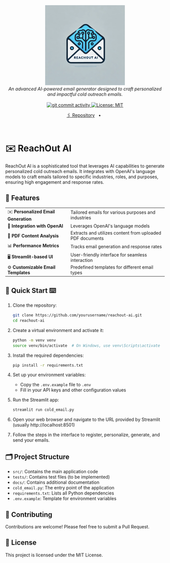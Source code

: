 <div align="center">
  <a href="https://github.com/shreyshahh/reachout-ai">
    <img src="https://github.com/shahshrey/reachout-ai/blob/master/assets/logo.webp" style="max-width: 500px" width="50%" alt="Logo">
  </a>
</div>

<div align="center">
  <em>An advanced AI-powered email generator designed to craft personalized and impactful cold outreach emails.</em>
</div>

<br />

<div align="center">
  <a href="https://github.com/shreyshahh/reachout-ai/commits">
    <img src="https://img.shields.io/github/commit-activity/m/shreyshahh/reachout-ai" alt="git commit activity">
    <img src="https://img.shields.io/badge/License-MIT-yellow.svg?&color=3670A0" alt="License: MIT">
  </a>
</div>
<p align="center">
<a href="https://github.com/shahshrey/reachout-ai/tree/master">🖇️ Repository</a>
<span>&nbsp;&nbsp;•&nbsp;&nbsp;</span>
</p>

<br/>

# ✉️ ReachOut AI

ReachOut AI is a sophisticated tool that leverages AI capabilities to generate personalized cold outreach emails. It integrates with OpenAI's language models to craft emails tailored to specific industries, roles, and purposes, ensuring high engagement and response rates.

## 🌟 Features

|                                       |                                                               |
| ------------------------------------- | ------------------------------------------------------------- |
| ✉️ **Personalized Email Generation**  | Tailored emails for various purposes and industries           |
| 🤖 **Integration with OpenAI**        | Leverages OpenAI's language models                            |
| 📄 **PDF Content Analysis**           | Extracts and utilizes content from uploaded PDF documents     |
| 📊 **Performance Metrics**            | Tracks email generation and response rates                    |
| 🖥️ **Streamlit-based UI**             | User-friendly interface for seamless interaction              |
| ⚙️ **Customizable Email Templates**   | Predefined templates for different email types                |

## 🚀 Quick Start ⌨️

1. Clone the repository:
   ```bash
   git clone https://github.com/yourusername/reachout-ai.git
   cd reachout-ai
   ```

2. Create a virtual environment and activate it:
   ```bash
   python -m venv venv
   source venv/bin/activate  # On Windows, use venv\Scripts\activate
   ```

3. Install the required dependencies:
   ```bash
   pip install -r requirements.txt
   ```

4. Set up your environment variables:
   - Copy the `.env.example` file to `.env`
   - Fill in your API keys and other configuration values

5. Run the Streamlit app:
   ```bash
   streamlit run cold_email.py
   ```

6. Open your web browser and navigate to the URL provided by Streamlit (usually http://localhost:8501)

7. Follow the steps in the interface to register, personalize, generate, and send your emails.

## 🗂️ Project Structure

- `src/`: Contains the main application code
- `tests/`: Contains test files (to be implemented)
- `docs/`: Contains additional documentation
- `cold_email.py`: The entry point of the application
- `requirements.txt`: Lists all Python dependencies
- `.env.example`: Template for environment variables

## 🤝 Contributing

Contributions are welcome! Please feel free to submit a Pull Request.

## 📄 License

This project is licensed under the MIT License.
